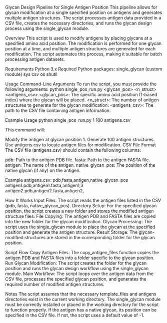 Glycan Design Pipeline for Single Antigen Position
This pipeline allows for glycan modification at a single specified position on antigens and generates multiple antigen structures. The script processes antigen data provided in a CSV file, creates the necessary directories, and runs the glycan design process using the single_glycan module.

Overview
This script is used to modify antigens by placing glycans at a specified amino acid position. The modification is performed for one glycan position at a time, and multiple antigen structures are generated for each modification. The script automates this process, making it suitable for batch processing antigen datasets.

Requirements
Python 3.x
Required Python packages:
single_glycan (custom module)
sys
csv
os
shutil


Usage
Command-Line Arguments
To run the script, you must provide the following arguments:
python single_pos_run.py <glycan_pos> <n_struct> <antigens_csv>
<glycan_pos>: The specific amino acid position (1-based index) where the glycan will be placed.
<n_struct>: The number of antigen structures to generate for the glycan modification.
<antigens_csv>: The path to the CSV file containing antigen information.

Example Usage
python single_pos_run.py 1 100 antigens.csv

This command will:

Modify the antigen at glycan position 1.
Generate 100 antigen structures.
Use antigens.csv to locate antigen files for modification.
CSV File Format
The CSV file (antigens.csv) should contain the following columns:

pdb: Path to the antigen PDB file.
fasta: Path to the antigen FASTA file.
antigen: The name of the antigen.
native_glycan_pos: The position of the native glycan (if any) on the antigen.

Example antigens.csv:
pdb,fasta,antigen,native_glycan_pos
antigen1.pdb,antigen1.fasta,antigen1,3
antigen2.pdb,antigen2.fasta,antigen2,

How It Works
Input Files: The script reads the antigen files listed in the CSV (pdb, fasta, native_glycan_pos).
Directory Setup: For the specified glycan position, the script creates a new folder and stores the modified antigen structure files.
File Copying: The antigen PDB and FASTA files are copied into the new folder for the glycan modification.
Glycan Processing: The script uses the single_glycan module to place the glycan at the specified position and generate the antigen structure.
Result Storage: The glycan-modified structures are stored in the corresponding folder for the glycan position.

Script Flow
Copy Antigen Files: The copy_antigen_files function copies the antigen PDB and FASTA files into a folder specific to the glycan position.
Run Glycan Modification: The script creates the folder for the glycan position and runs the glycan design workflow using the single_glycan module.
Main Workflow: The script loops over the antigen data from the CSV file, processes the specified glycan position, and generates the required number of modified antigen structures.

Notes
The script assumes that the necessary template_files and antigens directories exist in the current working directory.
The single_glycan module must be correctly installed or placed in the working directory for the script to function properly.
If the antigen has a native glycan, its position can be specified in the CSV file. If not, the script uses a default value of -1.

